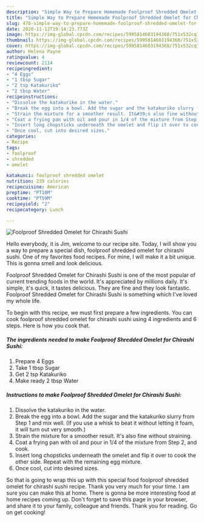 ```yaml
---
description: "Simple Way to Prepare Homemade Foolproof Shredded Omelet for Chirashi Sushi"
title: "Simple Way to Prepare Homemade Foolproof Shredded Omelet for Chirashi Sushi"
slug: 478-simple-way-to-prepare-homemade-foolproof-shredded-omelet-for-chirashi-sushi
date: 2020-11-12T19:14:23.773Z
image: https://img-global.cpcdn.com/recipes/5995814603194368/751x532cq70/foolproof-shredded-omelet-for-chirashi-sushi-recipe-main-photo.jpg
thumbnail: https://img-global.cpcdn.com/recipes/5995814603194368/751x532cq70/foolproof-shredded-omelet-for-chirashi-sushi-recipe-main-photo.jpg
cover: https://img-global.cpcdn.com/recipes/5995814603194368/751x532cq70/foolproof-shredded-omelet-for-chirashi-sushi-recipe-main-photo.jpg
author: Helena Payne
ratingvalue: 4
reviewcount: 2114
recipeingredient:
- "4 Eggs"
- "1 tbsp Sugar"
- "2 tsp Katakuriko"
- "2 tbsp Water"
recipeinstructions:
- "Dissolve the katakuriko in the water."
- "Break the egg into a bowl. Add the sugar and the katakuriko slurry from Step 1 and mix well. (If you use a whisk to beat it without letting it foam, it will turn out very smooth.)"
- "Strain the mixture for a smoother result. It&#39;s also fine without straining."
- "Coat a frying pan with oil and pour in 1/4 of the mixture from Step 2, and cook."
- "Insert long chopsticks underneath the omelet and flip it over to cook the other side. Repeat with the remaining egg mixture."
- "Once cool, cut into desired sizes."
categories:
- Recipe
tags:
- foolproof
- shredded
- omelet

katakunci: foolproof shredded omelet 
nutrition: 239 calories
recipecuisine: American
preptime: "PT10M"
cooktime: "PT59M"
recipeyield: "2"
recipecategory: Lunch

---
```



![Foolproof Shredded Omelet for Chirashi Sushi](https://img-global.cpcdn.com/recipes/5995814603194368/751x532cq70/foolproof-shredded-omelet-for-chirashi-sushi-recipe-main-photo.jpg)

Hello everybody, it is Jim, welcome to our recipe site. Today, I will show you a way to prepare a special dish, foolproof shredded omelet for chirashi sushi. One of my favorites food recipes. For mine, I will make it a bit unique. This is gonna smell and look delicious.

Foolproof Shredded Omelet for Chirashi Sushi is one of the most popular of current trending foods in the world. It's appreciated by millions daily. It's simple, it's quick, it tastes delicious. They are fine and they look fantastic. Foolproof Shredded Omelet for Chirashi Sushi is something which I've loved my whole life.




To begin with this recipe, we must first prepare a few ingredients. You can cook foolproof shredded omelet for chirashi sushi using 4 ingredients and 6 steps. Here is how you cook that.

<!--inarticleads1-->

##### The ingredients needed to make Foolproof Shredded Omelet for Chirashi Sushi:

1. Prepare 4 Eggs
1. Take 1 tbsp Sugar
1. Get 2 tsp Katakuriko
1. Make ready 2 tbsp Water




<!--inarticleads2-->

##### Instructions to make Foolproof Shredded Omelet for Chirashi Sushi:

1. Dissolve the katakuriko in the water.
1. Break the egg into a bowl. Add the sugar and the katakuriko slurry from Step 1 and mix well. (If you use a whisk to beat it without letting it foam, it will turn out very smooth.)
1. Strain the mixture for a smoother result. It&#39;s also fine without straining.
1. Coat a frying pan with oil and pour in 1/4 of the mixture from Step 2, and cook.
1. Insert long chopsticks underneath the omelet and flip it over to cook the other side. Repeat with the remaining egg mixture.
1. Once cool, cut into desired sizes.




So that is going to wrap this up with this special food foolproof shredded omelet for chirashi sushi recipe. Thank you very much for your time. I am sure you can make this at home. There is gonna be more interesting food at home recipes coming up. Don't forget to save this page in your browser, and share it to your family, colleague and friends. Thank you for reading. Go on get cooking!
